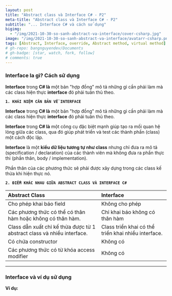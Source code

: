```yaml
---
layout: post
title: "Abstract class và Interface C# - P2"
meta-title: "Abstract class và Interface C# - P2"
subtitle: "... Interface C# và cách sử dụng"
bigimg:
  - "/img/2021-10-30-so-sanh-abstract-va-interface/cover-csharp.jpg"
image: "/img/2021-10-30-so-sanh-abstract-va-interface/avatarr-csharp.png"
tags: [Abstract, Interface, override, Abstract method, virtual method]
# gh-repo: bangnguyendev/Documents
# gh-badge: [star, watch, fork, follow]
# comments: true
---
```

### Interface la gì? Cách sử dụng
**Interface** trong **C# là** một bản "hợp đồng" mô tả những gì cần phải làm mà các class hiện thực **interface** đó phải tuân thủ theo. 

**`1. KHÁI NIỆM CĂN BẢN VỀ INTERFACE`**

**Interface** trong **C# là** một bản "hợp đồng" mô tả những gì cần phải làm mà các class hiện thực **interface** đó phải tuân thủ theo. 

**Interface** trong **C# là** một công cụ đặc biệt mạnh giúp tạo ra mối quan hệ lỏng giữa các class, qua đó giúp phát triển và test các thành phần (class) một cách độc lập.

**Interface** là một **kiểu dữ liệu tương tự như class** nhưng chỉ đưa ra mô tả (specification / declaration) của các thành viên mà không đưa ra phần thực thi (phần thân, body / implementation). 

Phần thân của các phương thức sẽ phải được xây dựng trong các class kế thừa khi hiện thực nó.

**`2. ĐIỂM KHÁC NHAU GIỮA ABSTRACT CLASS VÀ INTERFACE C#`**

| Abstract Class | Interface |
| :--- |:--- |
| Cho phép khai báo field | Không cho phép |
| Các phương thức có thể có thân hàm hoặc không có thân hàm. | Chỉ khai báo không có thân hàm |
| Class dẫn xuất chỉ kế thừa được từ 1 abstract class và nhiều interface. | Class triển khai có thể triển khai nhiều interface. |
| Có chứa constructor | Không có |
| Các phương thức có từ khóa access modifier | Không có |

-------------------------------------------

### Interface và ví dụ sử dụng
 
**Ví dụ:**

